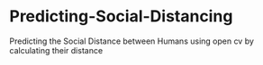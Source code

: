 # Predicting-Social-Distancing
Predicting the Social Distance between Humans using open cv by calculating their distance 
